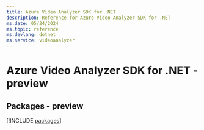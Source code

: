```yaml
---
title: Azure Video Analyzer SDK for .NET
description: Reference for Azure Video Analyzer SDK for .NET
ms.date: 05/24/2024
ms.topic: reference
ms.devlang: dotnet
ms.service: videoanalyzer
---
```

# Azure Video Analyzer SDK for .NET - preview
## Packages - preview
[!INCLUDE [packages](video-analyzer-index.md)]